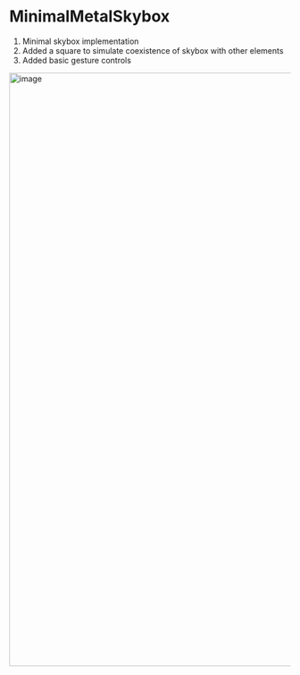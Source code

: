 # MinimalMetalSkybox

1. Minimal skybox implementation
2. Added a square to simulate coexistence of skybox with other elements
3. Added basic gesture controls

<img width="1062" alt="image" src="https://github.com/user-attachments/assets/7857cbac-07cd-404e-adac-4e29461e0dc0" />
